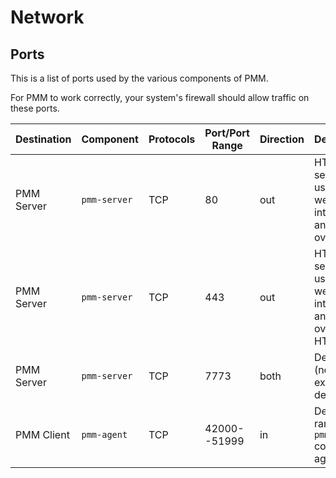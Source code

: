 # Network

## Ports

This is a list of ports used by the various components of PMM.

For PMM to work correctly, your system's firewall should allow traffic on these ports.

| Destination   | Component     | Protocols | Port/Port Range | Direction | Description
|---------------|---------------|-----------|-----------------|-----------|---------------------
| PMM Server    | `pmm-server`  | TCP       |   80            | out       | HTTP server, used for web interface and gRPC over HTTP
| PMM Server    | `pmm-server`  | TCP       |  443            | out       | HTTPS server, used for web interface and gRPC over HTTPS
| PMM Server    | `pmm-server`  | TCP       | 7773            | both      | Debugging (not exposed by default)
| PMM Client    | `pmm-agent`   | TCP       | 42000--51999    | in        | Default range for `pmm-agent` connected agents
